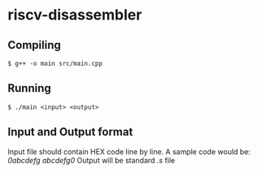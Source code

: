 # riscv-disassembler
## Compiling
```
$ g++ -o main src/main.cpp
```
## Running
```
$ ./main <input> <output>
```
## Input and Output format
Input file should contain HEX code line by line. 
A sample code would be:
_0abcdefg_
_abcdefg0_
Output will be standard _.s_ file
